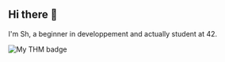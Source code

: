 ## Hi there 👋

I'm Sh, a beginner in developpement and actually student at 42.

<picture>
  <source media="https://tryhackme.com/badge/1354446">
  <img alt="My THM badge" src="https://tryhackme.com/badge/1354446">
</picture>
